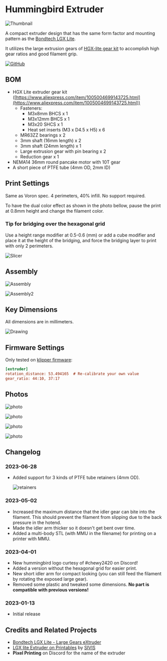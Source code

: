 # Hummingbird Extruder

![Thumbnail](./Images/Thumbnail.png)

A compact extruder design that has the same form factor and mounting pattern as the [Bondtech LGX Lite](https://www.bondtech.se/product/lgx-lite-large-gears-extruder/).

It utilizes the large extrusion gears of [HGX-lite gear kit](https://www.aliexpress.com/item/1005004699143725.html) to accomplish high gear ratios and good filament grip.

[![GitHub](https://img.shields.io/github/license/nhchiu/VoronMods)](https://github.com/nhchiu/VoronMods/blob/main/LICENSE)

## BOM

- HGX Lite extruder gear kit ([https://www.aliexpress.com/item/1005004699143725.html](https://www.aliexpress.com/item/1005004699143725.html))
  - Fasteners:
    - M3x8mm BHCS x 1
    - M3x12mm BHCS x 1
    - M3x20 SHCS x 1
    - Heat set inserts (M3 x D4.5 x H5) x 6
  - MR63ZZ bearings x 2
  - 3mm shaft (16mm length) x 2
  - 3mm shaft (24mm length) x 1
  - Large extrusion gear with pin bearing x 2
  - Reduction gear x 1
- NEMA14 36mm round pancake motor with 10T gear
- A short piece of PTFE tube (4mm OD, 2mm ID)

## Print Settings

Same as Voron spec. 4 perimeters, 40% infill. No support required.

To have the dual color effect as shown in the photo bellow, pause the print at 0.8mm height and change the filament color.

### Tip for bridging over the hexagonal grid

Use a height range modifier at 0.5-0.6 (mm) or add a cube modifier and place it at the height of the bridging, and force the bridging layer to print with only 2 perimeters.

![Slicer](./Images/Slicer.png)

## Assembly

![Assembly](./Images/Assembly.png)

![Assembly2](./Images/Assembly2.png)

## Key Dimensions

All dimensions are in millimeters.

![Drawing](./Images/Drawing.png)

## Firmware Settings

Only tested on [klipper firmware](https://www.klipper3d.org/):

```ini
[extruder]
rotation_distance: 53.494165  # Re-calibrate your own value
gear_ratio: 44:10, 37:17
```

## Photos

![photo](./Images/photo4.jpg)

![photo](./Images/photo3.jpg)

![photo](./Images/photo1.jpg)

![photo](./Images/photo2.jpg)

## Changelog

### 2023-06-28

- Added support for 3 kinds of PTFE tube retainers (4mm OD).

  ![retainers](./Images/retainers.png)

### 2023-05-02

- Increased the maximum distance that the idler gear can bite into the filament.
  This should prevent the filament from slipping due to the back pressure in the hotend.
- Made the idler arm thicker so it doesn't get bent over time.
- Added a multi-body STL (with MMU in the filename) for printing on a printer with MMU.

### 2023-04-01

- New hummingbird logo curtesy of #chewy2420 on Discord!
- Added a version without the hexagonal grid for easier print.
- New short idler arm for compact looking (you can still feed the filament by rotating the exposed large gear).
- Removed some plastic and tweaked some dimensions. **No part is compatible with previous versions!**

### 2023-01-13

- Initial release

## Credits and Related Projects

- [Bondtech LGX Lite - Large Gears eXtruder](https://www.bondtech.se/product/lgx-lite-large-gears-extruder/)
- [LGX lite Extruder on Printables](https://www.printables.com/model/282297-lgx-lite-extruder-fdm-case/comments) by [SIVIS](https://www.printables.com/social/263178-sivis)
- **Pixel Printing** on Discord for the name of the extruder
